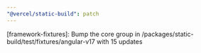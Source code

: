 ```yaml
---
"@vercel/static-build": patch
---
```


[framework-fixtures]: Bump the core group in /packages/static-build/test/fixtures/angular-v17 with 15 updates
